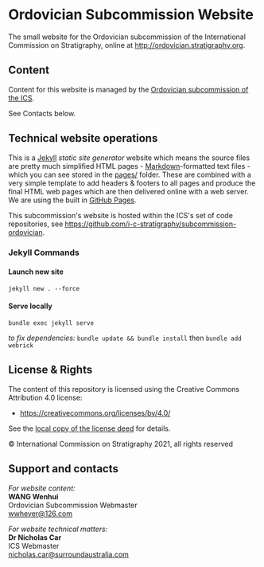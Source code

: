 # Ordovician Subcommission Website
The small website for the Ordovician subcommission of the International Commission on Stratigraphy, online at <http://ordovician.stratigraphy.org>.


## Content
Content for this website is managed by the [Ordovician subcommission of the ICS](https://stratigraphy.org/subcommissions#Ordovician).

See Contacts below.


## Technical website operations
This is a [Jekyll](https://jekyllrb.com/) *static site generator* website which means the source files are pretty much simplified HTML pages - [Markdown](https://github.com/adam-p/markdown-here/wiki/Markdown-Cheatsheet)-formatted text files - which you can see stored in the [pages/](pages/) folder. These are combined with a very simple template to add headers & footers to all pages and produce the final HTML web pages which are then delivered online with a web server. We are using the built in [GitHub Pages](https://pages.github.com/).

This subcommission's website is hosted within the ICS's set of code repositories, see <https://github.com/i-c-stratigraphy/subcommission-ordovician>.

### Jekyll Commands
#### Launch new site
`jekyll new . --force`

#### Serve locally
`bundle exec jekyll serve`

_to fix dependencies:_
`bundle update && bundle install` then `bundle add webrick`


## License & Rights
The content of this repository is licensed using the Creative Commons Attribution 4.0 license:

* <https://creativecommons.org/licenses/by/4.0/>

See the [local copy of the license deed](LICENSE) for details.

&copy; International Commission on Stratigraphy 2021, all rights reserved


## Support and contacts
*For website content:*  
**WANG Wenhui**  
Ordovician Subcommission Webmaster  
<wwhever@126.com>  


*For website technical matters:*  
**Dr Nicholas Car**  
ICS Webmaster  
<nicholas.car@surroundaustralia.com>  

